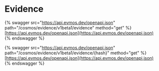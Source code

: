 # Evidence

{% swagger src="https://api.evmos.dev/openapi.json" path="/cosmos/evidence/v1beta1/evidence" method="get" %}
[https://api.evmos.dev/openapi.json](https://api.evmos.dev/openapi.json)
{% endswagger %}

{% swagger src="https://api.evmos.dev/openapi.json" path="/cosmos/evidence/v1beta1/evidence/{hash}" method="get" %}
[https://api.evmos.dev/openapi.json](https://api.evmos.dev/openapi.json)
{% endswagger %}
